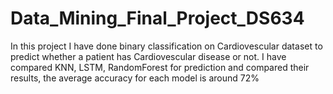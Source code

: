 # Data_Mining_Final_Project_DS634
In this project I have done binary classification on Cardiovescular dataset to predict whether a patient has Cardiovescular disease or not.
I have compared KNN, LSTM, RandomForest for prediction and compared their results, the average accuracy for each model is around 72%
